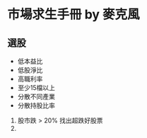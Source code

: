 # 市場求生手冊 by 麥克風

## 選股
- 低本益比
- 低股淨比
- 高職利率
- 至少15檔以上
- 分散不同產業
- 分散持股比率

1. 股市跌 > 20% 找出超跌好股票
2. 


